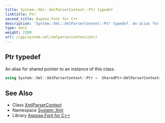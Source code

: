 ```yaml
---
title: System::Xml::XmlParserContext::Ptr typedef
linktitle: Ptr
second_title: Aspose.Font for C++
description: 'System::Xml::XmlParserContext::Ptr typedef. An alias for shared pointer to an instance of this class in C++.'
type: docs
weight: 2200
url: /cpp/system.xml/xmlparsercontext/ptr/
---
```

## Ptr typedef


An alias for shared pointer to an instance of this class.

```cpp
using System::Xml::XmlParserContext::Ptr =  SharedPtr<XmlParserContext>
```

## See Also

* Class [XmlParserContext](../)
* Namespace [System::Xml](../../)
* Library [Aspose.Font for C++](../../../)
